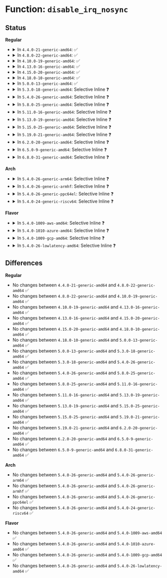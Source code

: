 # Function: <code>disable_irq_nosync</code>

## Status
<b>Regular</b>
<ul>
<li>
<details>
<summary>In <code>4.4.0-21-generic-amd64</code>: ✅</summary>

```c
void disable_irq_nosync(unsigned int irq)
```

```json
{
  "name": "disable_irq_nosync",
  "collision_type": "Unique Global",
  "inline_type": "No",
  "funcs": [
    {
      "addr": 18446744071579741888,
      "name": "disable_irq_nosync",
      "external": true,
      "loc": "kernel/irq/manage.c:462",
      "file": "kernel/irq/manage.c",
      "inline": "seen, unknown",
      "caller_inline": [],
      "caller_func": [
        "arch/x86/kernel/i8259.c:make_8259A_irq",
        "drivers/tty/serial/8250/8250_port.c:serial8250_do_startup",
        "drivers/base/power/wakeirq.c:dev_pm_disable_wake_irq",
        "drivers/mfd/arizona-core.c:arizona_runtime_suspend",
        "drivers/mfd/da903x.c:da903x_irq_handler",
        "drivers/mfd/da9052-irq.c:da9052_disable_irq_nosync",
        "drivers/mfd/max8998-irq.c:max8998_irq_thread"
      ]
    }
  ],
  "symbols": [
    {
      "addr": 18446744071579741888,
      "name": "disable_irq_nosync",
      "section": ".text",
      "bind": "STB_GLOBAL",
      "size": 16
    }
  ]
}
```
</details>
</li>
<li>
<details>
<summary>In <code>4.8.0-22-generic-amd64</code>: ✅</summary>

```c
void disable_irq_nosync(unsigned int irq)
```

```json
{
  "name": "disable_irq_nosync",
  "collision_type": "Unique Global",
  "inline_type": "No",
  "funcs": [
    {
      "addr": 18446744071579764048,
      "name": "disable_irq_nosync",
      "external": true,
      "loc": "kernel/irq/manage.c:476",
      "file": "kernel/irq/manage.c",
      "inline": "seen, unknown",
      "caller_inline": [],
      "caller_func": [
        "arch/x86/kernel/i8259.c:make_8259A_irq",
        "drivers/tty/serial/8250/8250_port.c:serial8250_do_startup",
        "drivers/base/power/wakeirq.c:dev_pm_disable_wake_irq",
        "drivers/mfd/arizona-core.c:arizona_runtime_suspend",
        "drivers/mfd/da903x.c:da903x_irq_handler",
        "drivers/mfd/da9052-irq.c:da9052_disable_irq_nosync",
        "drivers/mfd/max8998-irq.c:max8998_irq_thread"
      ]
    }
  ],
  "symbols": [
    {
      "addr": 18446744071579764048,
      "name": "disable_irq_nosync",
      "section": ".text",
      "bind": "STB_GLOBAL",
      "size": 16
    }
  ]
}
```
</details>
</li>
<li>
<details>
<summary>In <code>4.10.0-19-generic-amd64</code>: ✅</summary>

```c
void disable_irq_nosync(unsigned int irq)
```

```json
{
  "name": "disable_irq_nosync",
  "collision_type": "Unique Global",
  "inline_type": "No",
  "funcs": [
    {
      "addr": 18446744071579791008,
      "name": "disable_irq_nosync",
      "external": true,
      "loc": "kernel/irq/manage.c:476",
      "file": "kernel/irq/manage.c",
      "inline": "seen, unknown",
      "caller_inline": [],
      "caller_func": [
        "arch/x86/kernel/i8259.c:make_8259A_irq",
        "drivers/tty/serial/8250/8250_port.c:serial8250_do_startup",
        "drivers/base/power/wakeirq.c:dev_pm_disable_wake_irq_check",
        "drivers/base/power/wakeirq.c:dev_pm_disable_wake_irq",
        "drivers/mfd/arizona-core.c:arizona_runtime_suspend",
        "drivers/mfd/da903x.c:da903x_irq_handler",
        "drivers/mfd/da9052-irq.c:da9052_disable_irq_nosync",
        "drivers/mfd/max8998-irq.c:max8998_irq_thread"
      ]
    }
  ],
  "symbols": [
    {
      "addr": 18446744071579791008,
      "name": "disable_irq_nosync",
      "section": ".text",
      "bind": "STB_GLOBAL",
      "size": 16
    }
  ]
}
```
</details>
</li>
<li>
<details>
<summary>In <code>4.13.0-16-generic-amd64</code>: ✅</summary>

```c
void disable_irq_nosync(unsigned int irq)
```

```json
{
  "name": "disable_irq_nosync",
  "collision_type": "Unique Global",
  "inline_type": "No",
  "funcs": [
    {
      "addr": 18446744071579788704,
      "name": "disable_irq_nosync",
      "external": true,
      "loc": "kernel/irq/manage.c:447",
      "file": "kernel/irq/manage.c",
      "inline": "seen, unknown",
      "caller_inline": [],
      "caller_func": [
        "arch/x86/kernel/i8259.c:make_8259A_irq",
        "drivers/tty/serial/8250/8250_port.c:serial8250_do_startup",
        "drivers/base/power/wakeirq.c:dev_pm_disarm_wake_irq",
        "drivers/base/power/wakeirq.c:dev_pm_disable_wake_irq_check",
        "drivers/base/power/wakeirq.c:dev_pm_disable_wake_irq",
        "drivers/mfd/arizona-core.c:arizona_runtime_suspend",
        "drivers/mfd/da903x.c:da903x_irq_handler",
        "drivers/mfd/da9052-irq.c:da9052_disable_irq_nosync",
        "drivers/mfd/max8998-irq.c:max8998_irq_thread"
      ]
    }
  ],
  "symbols": [
    {
      "addr": 18446744071579788704,
      "name": "disable_irq_nosync",
      "section": ".text",
      "bind": "STB_GLOBAL",
      "size": 16
    }
  ]
}
```
</details>
</li>
<li>
<details>
<summary>In <code>4.15.0-20-generic-amd64</code>: ✅</summary>

```c
void disable_irq_nosync(unsigned int irq)
```

```json
{
  "name": "disable_irq_nosync",
  "collision_type": "Unique Global",
  "inline_type": "No",
  "funcs": [
    {
      "addr": 18446744071579822160,
      "name": "disable_irq_nosync",
      "external": true,
      "loc": "kernel/irq/manage.c:475",
      "file": "kernel/irq/manage.c",
      "inline": "seen, unknown",
      "caller_inline": [],
      "caller_func": [
        "arch/x86/kernel/i8259.c:make_8259A_irq",
        "drivers/tty/serial/8250/8250_port.c:serial8250_do_startup",
        "drivers/base/power/wakeirq.c:dev_pm_disarm_wake_irq",
        "drivers/base/power/wakeirq.c:dev_pm_disable_wake_irq_check",
        "drivers/base/power/wakeirq.c:dev_pm_disable_wake_irq",
        "drivers/mfd/arizona-core.c:arizona_runtime_suspend",
        "drivers/mfd/da903x.c:da903x_irq_handler",
        "drivers/mfd/da9052-irq.c:da9052_disable_irq_nosync",
        "drivers/mfd/max8998-irq.c:max8998_irq_thread"
      ]
    }
  ],
  "symbols": [
    {
      "addr": 18446744071579822160,
      "name": "disable_irq_nosync",
      "section": ".text",
      "bind": "STB_GLOBAL",
      "size": 16
    }
  ]
}
```
</details>
</li>
<li>
<details>
<summary>In <code>4.18.0-10-generic-amd64</code>: ✅</summary>

```c
void disable_irq_nosync(unsigned int irq)
```

```json
{
  "name": "disable_irq_nosync",
  "collision_type": "Unique Global",
  "inline_type": "No",
  "funcs": [
    {
      "addr": 18446744071579855936,
      "name": "disable_irq_nosync",
      "external": true,
      "loc": "kernel/irq/manage.c:508",
      "file": "kernel/irq/manage.c",
      "inline": "seen, unknown",
      "caller_inline": [],
      "caller_func": [
        "arch/x86/kernel/i8259.c:make_8259A_irq",
        "drivers/tty/serial/8250/8250_port.c:serial8250_do_startup",
        "drivers/base/power/wakeirq.c:dev_pm_disarm_wake_irq",
        "drivers/base/power/wakeirq.c:dev_pm_disable_wake_irq_check",
        "drivers/base/power/wakeirq.c:dev_pm_disable_wake_irq",
        "drivers/mfd/arizona-core.c:arizona_runtime_suspend",
        "drivers/mfd/da903x.c:da903x_irq_handler",
        "drivers/mfd/da9052-irq.c:da9052_disable_irq_nosync",
        "drivers/mfd/max8998-irq.c:max8998_irq_thread"
      ]
    }
  ],
  "symbols": [
    {
      "addr": 18446744071579855936,
      "name": "disable_irq_nosync",
      "section": ".text",
      "bind": "STB_GLOBAL",
      "size": 16
    }
  ]
}
```
</details>
</li>
<li>
<details>
<summary>In <code>5.0.0-13-generic-amd64</code>: ✅</summary>

```c
void disable_irq_nosync(unsigned int irq)
```

```json
{
  "name": "disable_irq_nosync",
  "collision_type": "Unique Global",
  "inline_type": "No",
  "funcs": [
    {
      "addr": 18446744071579902896,
      "name": "disable_irq_nosync",
      "external": true,
      "loc": "kernel/irq/manage.c:511",
      "file": "kernel/irq/manage.c",
      "inline": "seen, unknown",
      "caller_inline": [],
      "caller_func": [
        "arch/x86/kernel/i8259.c:make_8259A_irq",
        "drivers/pci/hotplug/pciehp_hpc.c:pciehp_isr",
        "drivers/tty/serial/8250/8250_port.c:serial8250_do_startup",
        "drivers/base/power/wakeirq.c:dev_pm_disarm_wake_irq",
        "drivers/base/power/wakeirq.c:dev_pm_disable_wake_irq_check",
        "drivers/base/power/wakeirq.c:dev_pm_disable_wake_irq",
        "drivers/mfd/arizona-core.c:arizona_runtime_suspend",
        "drivers/mfd/da903x.c:da903x_irq_handler",
        "drivers/mfd/da9052-irq.c:da9052_disable_irq_nosync",
        "drivers/mfd/max8998-irq.c:max8998_irq_thread"
      ]
    }
  ],
  "symbols": [
    {
      "addr": 18446744071579902896,
      "name": "disable_irq_nosync",
      "section": ".text",
      "bind": "STB_GLOBAL",
      "size": 16
    }
  ]
}
```
</details>
</li>
<li>
<details>
<summary>In <code>5.3.0-18-generic-amd64</code>: Selective Inline ❓</summary>

```c
void disable_irq_nosync(unsigned int irq)
```

```json
{
  "name": "disable_irq_nosync",
  "collision_type": "Unique Global",
  "inline_type": "Selective",
  "funcs": [
    {
      "addr": 18446744071579949272,
      "name": "disable_irq_nosync",
      "external": true,
      "loc": "kernel/irq/manage.c:540",
      "file": "kernel/irq/manage.c",
      "inline": "not declared, inlined",
      "caller_inline": [
        "kernel/irq/manage.c:free_nmi"
      ],
      "caller_func": [
        "arch/x86/kernel/i8259.c:make_8259A_irq",
        "drivers/pci/hotplug/pciehp_hpc.c:pciehp_isr",
        "drivers/tty/serial/8250/8250_port.c:serial8250_do_startup",
        "drivers/base/power/wakeirq.c:dev_pm_disarm_wake_irq",
        "drivers/base/power/wakeirq.c:dev_pm_disable_wake_irq_check",
        "drivers/base/power/wakeirq.c:dev_pm_disable_wake_irq",
        "drivers/mfd/arizona-core.c:arizona_runtime_suspend",
        "drivers/mfd/da903x.c:da903x_irq_handler",
        "drivers/mfd/da9052-irq.c:da9052_disable_irq_nosync",
        "drivers/mfd/max8998-irq.c:max8998_irq_thread"
      ]
    }
  ],
  "symbols": [
    {
      "addr": 18446744071579937680,
      "name": "disable_irq_nosync",
      "section": ".text",
      "bind": "STB_GLOBAL",
      "size": 16
    }
  ]
}
```
</details>
</li>
<li>
<details>
<summary>In <code>5.4.0-26-generic-amd64</code>: Selective Inline ❓</summary>

```c
void disable_irq_nosync(unsigned int irq)
```

```json
{
  "name": "disable_irq_nosync",
  "collision_type": "Unique Global",
  "inline_type": "Selective",
  "funcs": [
    {
      "addr": 18446744071579997499,
      "name": "disable_irq_nosync",
      "external": true,
      "loc": "kernel/irq/manage.c:533",
      "file": "kernel/irq/manage.c",
      "inline": "not declared, inlined",
      "caller_inline": [
        "kernel/irq/manage.c:free_nmi"
      ],
      "caller_func": [
        "arch/x86/kernel/i8259.c:make_8259A_irq",
        "drivers/pci/hotplug/pciehp_hpc.c:pciehp_isr",
        "drivers/tty/serial/8250/8250_port.c:serial8250_do_startup",
        "drivers/base/power/wakeirq.c:dev_pm_disarm_wake_irq",
        "drivers/base/power/wakeirq.c:dev_pm_disable_wake_irq_check",
        "drivers/base/power/wakeirq.c:dev_pm_disable_wake_irq",
        "drivers/mfd/arizona-core.c:arizona_runtime_suspend",
        "drivers/mfd/da903x.c:da903x_irq_handler",
        "drivers/mfd/da9052-irq.c:da9052_disable_irq_nosync",
        "drivers/mfd/max8998-irq.c:max8998_irq_thread",
        "drivers/vfio/pci/vfio_pci_intrs.c:vfio_intx_set_signal",
        "drivers/vfio/pci/vfio_pci_intrs.c:vfio_intx_handler",
        "drivers/vfio/pci/vfio_pci_intrs.c:vfio_pci_intx_mask"
      ]
    }
  ],
  "symbols": [
    {
      "addr": 18446744071579987808,
      "name": "disable_irq_nosync",
      "section": ".text",
      "bind": "STB_GLOBAL",
      "size": 16
    }
  ]
}
```
</details>
</li>
<li>
<details>
<summary>In <code>5.8.0-25-generic-amd64</code>: Selective Inline ❓</summary>

```c
void disable_irq_nosync(unsigned int irq)
```

```json
{
  "name": "disable_irq_nosync",
  "collision_type": "Unique Global",
  "inline_type": "Selective",
  "funcs": [
    {
      "addr": 18446744071580044763,
      "name": "disable_irq_nosync",
      "external": true,
      "loc": "kernel/irq/manage.c:609",
      "file": "kernel/irq/manage.c",
      "inline": "not declared, inlined",
      "caller_inline": [
        "kernel/irq/manage.c:free_nmi"
      ],
      "caller_func": [
        "arch/x86/kernel/i8259.c:make_8259A_irq",
        "drivers/pci/hotplug/pciehp_hpc.c:pciehp_isr",
        "drivers/tty/serial/8250/8250_port.c:serial8250_do_startup",
        "drivers/base/power/wakeirq.c:dev_pm_disarm_wake_irq",
        "drivers/base/power/wakeirq.c:dev_pm_disable_wake_irq_check",
        "drivers/base/power/wakeirq.c:dev_pm_disable_wake_irq",
        "drivers/mfd/arizona-core.c:arizona_runtime_suspend",
        "drivers/mfd/da903x.c:da903x_irq_handler",
        "drivers/mfd/da9052-irq.c:da9052_disable_irq_nosync",
        "drivers/mfd/max8998-irq.c:max8998_irq_thread",
        "drivers/vfio/pci/vfio_pci_intrs.c:vfio_intx_handler",
        "drivers/vfio/pci/vfio_pci_intrs.c:vfio_pci_intx_mask"
      ]
    }
  ],
  "symbols": [
    {
      "addr": 18446744071580036576,
      "name": "disable_irq_nosync",
      "section": ".text",
      "bind": "STB_GLOBAL",
      "size": 16
    }
  ]
}
```
</details>
</li>
<li>
<details>
<summary>In <code>5.11.0-16-generic-amd64</code>: Selective Inline ❓</summary>

```c
void disable_irq_nosync(unsigned int irq)
```

```json
{
  "name": "disable_irq_nosync",
  "collision_type": "Unique Global",
  "inline_type": "Selective",
  "funcs": [
    {
      "addr": 18446744071580027963,
      "name": "disable_irq_nosync",
      "external": true,
      "loc": "kernel/irq/manage.c:679",
      "file": "kernel/irq/manage.c",
      "inline": "not declared, inlined",
      "caller_inline": [
        "kernel/irq/manage.c:free_nmi"
      ],
      "caller_func": [
        "arch/x86/kernel/i8259.c:make_8259A_irq",
        "drivers/pci/hotplug/pciehp_hpc.c:pciehp_isr",
        "drivers/tty/serial/8250/8250_port.c:serial8250_do_startup",
        "drivers/base/power/wakeirq.c:dev_pm_disarm_wake_irq",
        "drivers/base/power/wakeirq.c:dev_pm_disable_wake_irq_check",
        "drivers/base/power/wakeirq.c:dev_pm_disable_wake_irq",
        "drivers/mfd/arizona-core.c:arizona_runtime_suspend",
        "drivers/mfd/da903x.c:da903x_irq_handler",
        "drivers/mfd/da9052-irq.c:da9052_disable_irq_nosync",
        "drivers/mfd/max8998-irq.c:max8998_irq_thread",
        "drivers/vfio/pci/vfio_pci_intrs.c:vfio_intx_handler",
        "drivers/vfio/pci/vfio_pci_intrs.c:vfio_pci_intx_mask"
      ]
    }
  ],
  "symbols": [
    {
      "addr": 18446744071580019824,
      "name": "disable_irq_nosync",
      "section": ".text",
      "bind": "STB_GLOBAL",
      "size": 16
    }
  ]
}
```
</details>
</li>
<li>
<details>
<summary>In <code>5.13.0-19-generic-amd64</code>: Selective Inline ❓</summary>

```c
void disable_irq_nosync(unsigned int irq)
```

```json
{
  "name": "disable_irq_nosync",
  "collision_type": "Unique Global",
  "inline_type": "Selective",
  "funcs": [
    {
      "addr": 18446744071580028683,
      "name": "disable_irq_nosync",
      "external": true,
      "loc": "kernel/irq/manage.c:679",
      "file": "kernel/irq/manage.c",
      "inline": "not declared, inlined",
      "caller_inline": [
        "kernel/irq/manage.c:free_nmi"
      ],
      "caller_func": [
        "arch/x86/kernel/i8259.c:make_8259A_irq",
        "drivers/pci/hotplug/pciehp_hpc.c:pciehp_isr",
        "drivers/tty/serial/8250/8250_port.c:serial8250_do_startup",
        "drivers/base/power/wakeirq.c:dev_pm_disarm_wake_irq",
        "drivers/base/power/wakeirq.c:dev_pm_disable_wake_irq_check",
        "drivers/base/power/wakeirq.c:dev_pm_disable_wake_irq",
        "drivers/mfd/arizona-core.c:arizona_runtime_suspend",
        "drivers/mfd/da903x.c:da903x_irq_handler",
        "drivers/mfd/da9052-irq.c:da9052_disable_irq_nosync",
        "drivers/mfd/max8998-irq.c:max8998_irq_thread",
        "drivers/vfio/pci/vfio_pci_intrs.c:vfio_intx_handler",
        "drivers/vfio/pci/vfio_pci_intrs.c:vfio_pci_intx_mask"
      ]
    }
  ],
  "symbols": [
    {
      "addr": 18446744071580020464,
      "name": "disable_irq_nosync",
      "section": ".text",
      "bind": "STB_GLOBAL",
      "size": 16
    }
  ]
}
```
</details>
</li>
<li>
<details>
<summary>In <code>5.15.0-25-generic-amd64</code>: Selective Inline ❓</summary>

```c
void disable_irq_nosync(unsigned int irq)
```

```json
{
  "name": "disable_irq_nosync",
  "collision_type": "Unique Global",
  "inline_type": "Selective",
  "funcs": [
    {
      "addr": 18446744071580161163,
      "name": "disable_irq_nosync",
      "external": true,
      "loc": "kernel/irq/manage.c:703",
      "file": "kernel/irq/manage.c",
      "inline": "not declared, inlined",
      "caller_inline": [
        "kernel/irq/manage.c:free_nmi"
      ],
      "caller_func": [
        "arch/x86/kernel/i8259.c:make_8259A_irq",
        "drivers/pci/hotplug/pciehp_hpc.c:pciehp_isr",
        "drivers/regulator/irq_helpers.c:regulator_notifier_isr",
        "drivers/tty/serial/8250/8250_port.c:serial8250_do_startup",
        "drivers/base/power/wakeirq.c:dev_pm_disarm_wake_irq",
        "drivers/base/power/wakeirq.c:dev_pm_disable_wake_irq_check",
        "drivers/base/power/wakeirq.c:dev_pm_disable_wake_irq",
        "drivers/mfd/da903x.c:da903x_irq_handler",
        "drivers/mfd/da9052-irq.c:da9052_disable_irq_nosync",
        "drivers/mfd/max8998-irq.c:max8998_irq_thread",
        "drivers/vfio/pci/vfio_pci_intrs.c:vfio_intx_handler",
        "drivers/vfio/pci/vfio_pci_intrs.c:vfio_pci_intx_mask"
      ]
    }
  ],
  "symbols": [
    {
      "addr": 18446744071580152240,
      "name": "disable_irq_nosync",
      "section": ".text",
      "bind": "STB_GLOBAL",
      "size": 16
    }
  ]
}
```
</details>
</li>
<li>
<details>
<summary>In <code>5.19.0-21-generic-amd64</code>: Selective Inline ❓</summary>

```c
void disable_irq_nosync(unsigned int irq)
```

```json
{
  "name": "disable_irq_nosync",
  "collision_type": "Unique Global",
  "inline_type": "Selective",
  "funcs": [
    {
      "addr": 18446744071580307116,
      "name": "disable_irq_nosync",
      "external": true,
      "loc": "kernel/irq/manage.c:718",
      "file": "kernel/irq/manage.c",
      "inline": "not declared, inlined",
      "caller_inline": [
        "kernel/irq/manage.c:free_nmi"
      ],
      "caller_func": [
        "arch/x86/kernel/i8259.c:make_8259A_irq",
        "drivers/pci/hotplug/pciehp_hpc.c:pciehp_isr",
        "drivers/regulator/irq_helpers.c:regulator_notifier_isr",
        "drivers/tty/serial/8250/8250_port.c:serial8250_do_startup",
        "drivers/base/power/wakeirq.c:dev_pm_disarm_wake_irq",
        "drivers/base/power/wakeirq.c:dev_pm_disable_wake_irq_check",
        "drivers/base/power/wakeirq.c:dev_pm_disable_wake_irq",
        "drivers/mfd/da903x.c:da903x_irq_handler",
        "drivers/mfd/da9052-irq.c:da9052_disable_irq_nosync",
        "drivers/mfd/max8998-irq.c:max8998_irq_thread",
        "drivers/vfio/pci/vfio_pci_intrs.c:vfio_intx_handler",
        "drivers/vfio/pci/vfio_pci_intrs.c:vfio_pci_intx_mask"
      ]
    }
  ],
  "symbols": [
    {
      "addr": 18446744071580297968,
      "name": "disable_irq_nosync",
      "section": ".text",
      "bind": "STB_GLOBAL",
      "size": 24
    }
  ]
}
```
</details>
</li>
<li>
<details>
<summary>In <code>6.2.0-20-generic-amd64</code>: Selective Inline ❓</summary>

```c
void disable_irq_nosync(unsigned int irq)
```

```json
{
  "name": "disable_irq_nosync",
  "collision_type": "Unique Global",
  "inline_type": "Selective",
  "funcs": [
    {
      "addr": 18446744071580519660,
      "name": "disable_irq_nosync",
      "external": true,
      "loc": "kernel/irq/manage.c:710",
      "file": "kernel/irq/manage.c",
      "inline": "not declared, inlined",
      "caller_inline": [
        "kernel/irq/manage.c:free_nmi"
      ],
      "caller_func": [
        "arch/x86/kernel/i8259.c:make_8259A_irq",
        "drivers/pci/hotplug/pciehp_hpc.c:pciehp_isr",
        "drivers/acpi/ec.c:acpi_ec_mask_events",
        "drivers/regulator/irq_helpers.c:regulator_notifier_isr",
        "drivers/tty/serial/8250/8250_port.c:serial8250_do_startup",
        "drivers/base/power/wakeirq.c:dev_pm_disarm_wake_irq",
        "drivers/base/power/wakeirq.c:dev_pm_disable_wake_irq_check",
        "drivers/base/power/wakeirq.c:dev_pm_disable_wake_irq",
        "drivers/mfd/da903x.c:da903x_irq_handler",
        "drivers/mfd/da9052-irq.c:da9052_disable_irq_nosync",
        "drivers/mfd/max8998-irq.c:max8998_irq_thread"
      ]
    }
  ],
  "symbols": [
    {
      "addr": 18446744071580509856,
      "name": "disable_irq_nosync",
      "section": ".text",
      "bind": "STB_GLOBAL",
      "size": 24
    }
  ]
}
```
</details>
</li>
<li>
<details>
<summary>In <code>6.5.0-9-generic-amd64</code>: Selective Inline ❓</summary>

```c
void disable_irq_nosync(unsigned int irq)
```

```json
{
  "name": "disable_irq_nosync",
  "collision_type": "Unique Global",
  "inline_type": "Selective",
  "funcs": [
    {
      "addr": 18446744071580592588,
      "name": "disable_irq_nosync",
      "external": true,
      "loc": "kernel/irq/manage.c:713",
      "file": "kernel/irq/manage.c",
      "inline": "not declared, inlined",
      "caller_inline": [
        "kernel/irq/manage.c:free_nmi"
      ],
      "caller_func": [
        "arch/x86/kernel/i8259.c:make_8259A_irq",
        "drivers/pci/hotplug/pciehp_hpc.c:pciehp_isr",
        "drivers/acpi/ec.c:acpi_ec_mask_events",
        "drivers/regulator/irq_helpers.c:regulator_notifier_isr",
        "drivers/tty/serial/8250/8250_port.c:serial8250_do_startup",
        "drivers/base/power/wakeirq.c:dev_pm_disarm_wake_irq",
        "drivers/base/power/wakeirq.c:dev_pm_disable_wake_irq_check",
        "drivers/mfd/da903x.c:da903x_irq_handler",
        "drivers/mfd/da9052-irq.c:da9052_disable_irq_nosync",
        "drivers/mfd/max8998-irq.c:max8998_irq_thread"
      ]
    }
  ],
  "symbols": [
    {
      "addr": 18446744071580581984,
      "name": "disable_irq_nosync",
      "section": ".text",
      "bind": "STB_GLOBAL",
      "size": 24
    }
  ]
}
```
</details>
</li>
<li>
<details>
<summary>In <code>6.8.0-31-generic-amd64</code>: Selective Inline ❓</summary>

```c
void disable_irq_nosync(unsigned int irq)
```

```json
{
  "name": "disable_irq_nosync",
  "collision_type": "Unique Global",
  "inline_type": "Selective",
  "funcs": [
    {
      "addr": 18446744071580657068,
      "name": "disable_irq_nosync",
      "external": true,
      "loc": "kernel/irq/manage.c:715",
      "file": "kernel/irq/manage.c",
      "inline": "not declared, inlined",
      "caller_inline": [
        "kernel/irq/manage.c:free_nmi"
      ],
      "caller_func": [
        "arch/x86/kernel/i8259.c:make_8259A_irq",
        "drivers/pci/hotplug/pciehp_hpc.c:pciehp_isr",
        "drivers/acpi/ec.c:acpi_ec_mask_events",
        "drivers/regulator/irq_helpers.c:regulator_notifier_isr",
        "drivers/tty/serial/8250/8250_port.c:serial8250_do_startup",
        "drivers/base/power/wakeirq.c:dev_pm_disarm_wake_irq",
        "drivers/base/power/wakeirq.c:dev_pm_disable_wake_irq_check",
        "drivers/mfd/da903x.c:da903x_irq_handler",
        "drivers/mfd/da9052-irq.c:da9052_disable_irq_nosync",
        "drivers/mfd/max8998-irq.c:max8998_irq_thread"
      ]
    }
  ],
  "symbols": [
    {
      "addr": 18446744071580646336,
      "name": "disable_irq_nosync",
      "section": ".text",
      "bind": "STB_GLOBAL",
      "size": 24
    }
  ]
}
```
</details>
</li>
</ul>
<b>Arch</b>
<ul>
<li>
<details>
<summary>In <code>5.4.0-26-generic-arm64</code>: Selective Inline ❓</summary>

```c
void disable_irq_nosync(unsigned int irq)
```

```json
{
  "name": "disable_irq_nosync",
  "collision_type": "Unique Global",
  "inline_type": "Selective",
  "funcs": [
    {
      "addr": 18446603336491188496,
      "name": "disable_irq_nosync",
      "external": true,
      "loc": "kernel/irq/manage.c:533",
      "file": "kernel/irq/manage.c",
      "inline": "not declared, inlined",
      "caller_inline": [
        "kernel/irq/manage.c:free_nmi"
      ],
      "caller_func": [
        "drivers/pci/hotplug/pciehp_hpc.c:pciehp_isr",
        "drivers/video/fbdev/mx3fb.c:mx3fb_dma_done",
        "drivers/video/fbdev/mx3fb.c:mx3fb_dma_done",
        "drivers/tty/serial/8250/8250_port.c:serial8250_do_startup",
        "drivers/base/power/wakeirq.c:dev_pm_disarm_wake_irq",
        "drivers/base/power/wakeirq.c:dev_pm_disable_wake_irq_check",
        "drivers/base/power/wakeirq.c:dev_pm_disable_wake_irq",
        "drivers/mfd/arizona-core.c:arizona_runtime_suspend",
        "drivers/mfd/da903x.c:da903x_irq_handler",
        "drivers/mfd/da9052-irq.c:da9052_disable_irq_nosync",
        "drivers/mfd/max8998-irq.c:max8998_irq_thread",
        "drivers/thermal/armada_thermal.c:armada_overheat_isr"
      ]
    }
  ],
  "symbols": [
    {
      "addr": 18446603336491175664,
      "name": "disable_irq_nosync",
      "section": ".text",
      "bind": "STB_GLOBAL",
      "size": 44
    }
  ]
}
```
</details>
</li>
<li>
<details>
<summary>In <code>5.4.0-26-generic-armhf</code>: Selective Inline ❓</summary>

```c
void disable_irq_nosync(unsigned int irq)
```

```json
{
  "name": "disable_irq_nosync",
  "collision_type": "Unique Global",
  "inline_type": "Selective",
  "funcs": [
    {
      "addr": 3225211220,
      "name": "disable_irq_nosync",
      "external": true,
      "loc": "kernel/irq/manage.c:533",
      "file": "kernel/irq/manage.c",
      "inline": "not declared, inlined",
      "caller_inline": [
        "kernel/irq/manage.c:free_nmi"
      ],
      "caller_func": [
        "drivers/video/fbdev/mx3fb.c:mx3fb_dma_done",
        "drivers/tty/serial/8250/8250_port.c:serial8250_do_startup",
        "drivers/base/power/wakeirq.c:dev_pm_disarm_wake_irq",
        "drivers/base/power/wakeirq.c:dev_pm_disable_wake_irq_check",
        "drivers/base/power/wakeirq.c:dev_pm_disable_wake_irq",
        "drivers/mfd/arizona-core.c:arizona_runtime_suspend",
        "drivers/mfd/da903x.c:da903x_irq_handler",
        "drivers/mfd/da9052-irq.c:da9052_disable_irq_nosync",
        "drivers/mfd/max8998-irq.c:max8998_irq_thread",
        "drivers/mtd/nand/raw/omap2.c:omap_nand_irq",
        "drivers/mtd/nand/raw/omap2.c:omap_nand_irq",
        "drivers/net/ethernet/ti/cpsw.c:cpsw_rx_interrupt",
        "drivers/net/ethernet/ti/cpsw.c:cpsw_tx_interrupt",
        "drivers/thermal/samsung/exynos_tmu.c:exynos_tmu_irq",
        "drivers/thermal/armada_thermal.c:armada_overheat_isr",
        "drivers/clocksource/timer-tegra.c:tegra_timer_stop"
      ]
    }
  ],
  "symbols": [
    {
      "addr": 3225201036,
      "name": "disable_irq_nosync",
      "section": ".text",
      "bind": "STB_GLOBAL",
      "size": 28
    }
  ]
}
```
</details>
</li>
<li>
<details>
<summary>In <code>5.4.0-26-generic-ppc64el</code>: Selective Inline ❓</summary>

```c
void disable_irq_nosync(unsigned int irq)
```

```json
{
  "name": "disable_irq_nosync",
  "collision_type": "Unique Global",
  "inline_type": "Selective",
  "funcs": [
    {
      "addr": 13835058055284092024,
      "name": "disable_irq_nosync",
      "external": true,
      "loc": "kernel/irq/manage.c:533",
      "file": "kernel/irq/manage.c",
      "inline": "not declared, inlined",
      "caller_inline": [
        "kernel/irq/manage.c:free_nmi"
      ],
      "caller_func": [
        "arch/powerpc/kernel/eeh_driver.c:eeh_set_irq_state",
        "arch/powerpc/platforms/powernv/opal-irqchip.c:opal_event_shutdown",
        "arch/powerpc/platforms/powernv/eeh-powernv.c:pnv_eeh_event",
        "drivers/tty/serial/8250/8250_port.c:serial8250_do_startup",
        "drivers/char/tpm/tpm_i2c_nuvoton.c:i2c_nuvoton_int_handler",
        "drivers/base/power/wakeirq.c:dev_pm_disarm_wake_irq",
        "drivers/base/power/wakeirq.c:dev_pm_disable_wake_irq_check",
        "drivers/base/power/wakeirq.c:dev_pm_disable_wake_irq",
        "drivers/mfd/arizona-core.c:arizona_runtime_suspend",
        "drivers/mfd/da903x.c:da903x_irq_handler",
        "drivers/mfd/da9052-irq.c:da9052_disable_irq_nosync",
        "drivers/mfd/max8998-irq.c:max8998_irq_thread",
        "drivers/vfio/pci/vfio_pci_intrs.c:vfio_intx_set_signal",
        "drivers/vfio/pci/vfio_pci_intrs.c:vfio_intx_handler",
        "drivers/vfio/pci/vfio_pci_intrs.c:vfio_pci_intx_mask"
      ]
    }
  ],
  "symbols": [
    {
      "addr": 13835058055284077552,
      "name": "disable_irq_nosync",
      "section": ".text",
      "bind": "STB_GLOBAL",
      "size": 20
    }
  ]
}
```
</details>
</li>
<li>
<details>
<summary>In <code>5.4.0-24-generic-riscv64</code>: Selective Inline ❓</summary>

```c
void disable_irq_nosync(unsigned int irq)
```

```json
{
  "name": "disable_irq_nosync",
  "collision_type": "Unique Global",
  "inline_type": "Selective",
  "funcs": [
    {
      "addr": 18446743936271734976,
      "name": "disable_irq_nosync",
      "external": true,
      "loc": "kernel/irq/manage.c:533",
      "file": "kernel/irq/manage.c",
      "inline": "not declared, inlined",
      "caller_inline": [
        "kernel/irq/manage.c:free_nmi"
      ],
      "caller_func": [
        "drivers/pci/hotplug/pciehp_hpc.c:pciehp_isr",
        "drivers/tty/serial/8250/8250_port.c:serial8250_do_startup",
        "drivers/base/power/wakeirq.c:dev_pm_disarm_wake_irq",
        "drivers/base/power/wakeirq.c:dev_pm_disable_wake_irq_check",
        "drivers/base/power/wakeirq.c:dev_pm_disable_wake_irq",
        "drivers/mfd/arizona-core.c:arizona_runtime_suspend",
        "drivers/mfd/da903x.c:da903x_irq_handler",
        "drivers/mfd/da9052-irq.c:da9052_disable_irq_nosync",
        "drivers/mfd/max8998-irq.c:max8998_irq_thread"
      ]
    }
  ],
  "symbols": [
    {
      "addr": 18446743936271727022,
      "name": "disable_irq_nosync",
      "section": ".text",
      "bind": "STB_GLOBAL",
      "size": 42
    }
  ]
}
```
</details>
</li>
</ul>
<b>Flavor</b>
<ul>
<li>
<details>
<summary>In <code>5.4.0-1009-aws-amd64</code>: Selective Inline ❓</summary>

```c
void disable_irq_nosync(unsigned int irq)
```

```json
{
  "name": "disable_irq_nosync",
  "collision_type": "Unique Global",
  "inline_type": "Selective",
  "funcs": [
    {
      "addr": 18446744071579966235,
      "name": "disable_irq_nosync",
      "external": true,
      "loc": "kernel/irq/manage.c:533",
      "file": "kernel/irq/manage.c",
      "inline": "not declared, inlined",
      "caller_inline": [
        "kernel/irq/manage.c:free_nmi"
      ],
      "caller_func": [
        "arch/x86/kernel/i8259.c:make_8259A_irq",
        "drivers/pci/hotplug/pciehp_hpc.c:pciehp_isr",
        "drivers/tty/serial/8250/8250_port.c:serial8250_do_startup",
        "drivers/base/power/wakeirq.c:dev_pm_disarm_wake_irq",
        "drivers/base/power/wakeirq.c:dev_pm_disable_wake_irq_check",
        "drivers/base/power/wakeirq.c:dev_pm_disable_wake_irq",
        "drivers/mfd/arizona-core.c:arizona_runtime_suspend",
        "drivers/mfd/da9052-irq.c:da9052_disable_irq_nosync"
      ]
    }
  ],
  "symbols": [
    {
      "addr": 18446744071579956544,
      "name": "disable_irq_nosync",
      "section": ".text",
      "bind": "STB_GLOBAL",
      "size": 16
    }
  ]
}
```
</details>
</li>
<li>
<details>
<summary>In <code>5.4.0-1010-azure-amd64</code>: Selective Inline ❓</summary>

```c
void disable_irq_nosync(unsigned int irq)
```

```json
{
  "name": "disable_irq_nosync",
  "collision_type": "Unique Global",
  "inline_type": "Selective",
  "funcs": [
    {
      "addr": 18446744071579904075,
      "name": "disable_irq_nosync",
      "external": true,
      "loc": "kernel/irq/manage.c:533",
      "file": "kernel/irq/manage.c",
      "inline": "not declared, inlined",
      "caller_inline": [
        "kernel/irq/manage.c:free_nmi"
      ],
      "caller_func": [
        "arch/x86/kernel/i8259.c:make_8259A_irq",
        "drivers/pci/hotplug/pciehp_hpc.c:pciehp_isr",
        "drivers/tty/serial/8250/8250_port.c:serial8250_do_startup",
        "drivers/base/power/wakeirq.c:dev_pm_disarm_wake_irq",
        "drivers/base/power/wakeirq.c:dev_pm_disable_wake_irq_check",
        "drivers/base/power/wakeirq.c:dev_pm_disable_wake_irq",
        "drivers/mfd/arizona-core.c:arizona_runtime_suspend",
        "drivers/mfd/da9052-irq.c:da9052_disable_irq_nosync",
        "drivers/vfio/pci/vfio_pci_intrs.c:vfio_intx_set_signal",
        "drivers/vfio/pci/vfio_pci_intrs.c:vfio_intx_handler",
        "drivers/vfio/pci/vfio_pci_intrs.c:vfio_pci_intx_mask"
      ]
    }
  ],
  "symbols": [
    {
      "addr": 18446744071579894400,
      "name": "disable_irq_nosync",
      "section": ".text",
      "bind": "STB_GLOBAL",
      "size": 16
    }
  ]
}
```
</details>
</li>
<li>
<details>
<summary>In <code>5.4.0-1009-gcp-amd64</code>: Selective Inline ❓</summary>

```c
void disable_irq_nosync(unsigned int irq)
```

```json
{
  "name": "disable_irq_nosync",
  "collision_type": "Unique Global",
  "inline_type": "Selective",
  "funcs": [
    {
      "addr": 18446744071579957771,
      "name": "disable_irq_nosync",
      "external": true,
      "loc": "kernel/irq/manage.c:533",
      "file": "kernel/irq/manage.c",
      "inline": "not declared, inlined",
      "caller_inline": [
        "kernel/irq/manage.c:free_nmi"
      ],
      "caller_func": [
        "arch/x86/kernel/i8259.c:make_8259A_irq",
        "drivers/pci/hotplug/pciehp_hpc.c:pciehp_isr",
        "drivers/tty/serial/8250/8250_port.c:serial8250_do_startup",
        "drivers/base/power/wakeirq.c:dev_pm_disarm_wake_irq",
        "drivers/base/power/wakeirq.c:dev_pm_disable_wake_irq_check",
        "drivers/base/power/wakeirq.c:dev_pm_disable_wake_irq",
        "drivers/mfd/arizona-core.c:arizona_runtime_suspend",
        "drivers/mfd/da903x.c:da903x_irq_handler",
        "drivers/mfd/da9052-irq.c:da9052_disable_irq_nosync",
        "drivers/mfd/max8998-irq.c:max8998_irq_thread",
        "drivers/vfio/pci/vfio_pci_intrs.c:vfio_intx_set_signal",
        "drivers/vfio/pci/vfio_pci_intrs.c:vfio_intx_handler",
        "drivers/vfio/pci/vfio_pci_intrs.c:vfio_pci_intx_mask"
      ]
    }
  ],
  "symbols": [
    {
      "addr": 18446744071579948080,
      "name": "disable_irq_nosync",
      "section": ".text",
      "bind": "STB_GLOBAL",
      "size": 16
    }
  ]
}
```
</details>
</li>
<li>
<details>
<summary>In <code>5.4.0-26-lowlatency-amd64</code>: Selective Inline ❓</summary>

```c
void disable_irq_nosync(unsigned int irq)
```

```json
{
  "name": "disable_irq_nosync",
  "collision_type": "Unique Global",
  "inline_type": "Selective",
  "funcs": [
    {
      "addr": 18446744071580004155,
      "name": "disable_irq_nosync",
      "external": true,
      "loc": "kernel/irq/manage.c:533",
      "file": "kernel/irq/manage.c",
      "inline": "not declared, inlined",
      "caller_inline": [
        "kernel/irq/manage.c:free_nmi"
      ],
      "caller_func": [
        "arch/x86/kernel/i8259.c:make_8259A_irq",
        "drivers/pci/hotplug/pciehp_hpc.c:pciehp_isr",
        "drivers/tty/serial/8250/8250_port.c:serial8250_do_startup",
        "drivers/base/power/wakeirq.c:dev_pm_disarm_wake_irq",
        "drivers/base/power/wakeirq.c:dev_pm_disable_wake_irq_check",
        "drivers/base/power/wakeirq.c:dev_pm_disable_wake_irq",
        "drivers/mfd/arizona-core.c:arizona_runtime_suspend",
        "drivers/mfd/da903x.c:da903x_irq_handler",
        "drivers/mfd/da9052-irq.c:da9052_disable_irq_nosync",
        "drivers/mfd/max8998-irq.c:max8998_irq_thread",
        "drivers/vfio/pci/vfio_pci_intrs.c:vfio_intx_set_signal",
        "drivers/vfio/pci/vfio_pci_intrs.c:vfio_intx_handler",
        "drivers/vfio/pci/vfio_pci_intrs.c:vfio_pci_intx_mask"
      ]
    }
  ],
  "symbols": [
    {
      "addr": 18446744071579994512,
      "name": "disable_irq_nosync",
      "section": ".text",
      "bind": "STB_GLOBAL",
      "size": 16
    }
  ]
}
```
</details>
</li>
</ul>

## Differences
<b>Regular</b>
<ul>
<li>
No changes between <code>4.4.0-21-generic-amd64</code> and <code>4.8.0-22-generic-amd64</code> ✅
</li>
<li>
No changes between <code>4.8.0-22-generic-amd64</code> and <code>4.10.0-19-generic-amd64</code> ✅
</li>
<li>
No changes between <code>4.10.0-19-generic-amd64</code> and <code>4.13.0-16-generic-amd64</code> ✅
</li>
<li>
No changes between <code>4.13.0-16-generic-amd64</code> and <code>4.15.0-20-generic-amd64</code> ✅
</li>
<li>
No changes between <code>4.15.0-20-generic-amd64</code> and <code>4.18.0-10-generic-amd64</code> ✅
</li>
<li>
No changes between <code>4.18.0-10-generic-amd64</code> and <code>5.0.0-13-generic-amd64</code> ✅
</li>
<li>
No changes between <code>5.0.0-13-generic-amd64</code> and <code>5.3.0-18-generic-amd64</code> ✅
</li>
<li>
No changes between <code>5.3.0-18-generic-amd64</code> and <code>5.4.0-26-generic-amd64</code> ✅
</li>
<li>
No changes between <code>5.4.0-26-generic-amd64</code> and <code>5.8.0-25-generic-amd64</code> ✅
</li>
<li>
No changes between <code>5.8.0-25-generic-amd64</code> and <code>5.11.0-16-generic-amd64</code> ✅
</li>
<li>
No changes between <code>5.11.0-16-generic-amd64</code> and <code>5.13.0-19-generic-amd64</code> ✅
</li>
<li>
No changes between <code>5.13.0-19-generic-amd64</code> and <code>5.15.0-25-generic-amd64</code> ✅
</li>
<li>
No changes between <code>5.15.0-25-generic-amd64</code> and <code>5.19.0-21-generic-amd64</code> ✅
</li>
<li>
No changes between <code>5.19.0-21-generic-amd64</code> and <code>6.2.0-20-generic-amd64</code> ✅
</li>
<li>
No changes between <code>6.2.0-20-generic-amd64</code> and <code>6.5.0-9-generic-amd64</code> ✅
</li>
<li>
No changes between <code>6.5.0-9-generic-amd64</code> and <code>6.8.0-31-generic-amd64</code> ✅
</li>
</ul>
<b>Arch</b>
<ul>
<li>
No changes between <code>5.4.0-26-generic-amd64</code> and <code>5.4.0-26-generic-arm64</code> ✅
</li>
<li>
No changes between <code>5.4.0-26-generic-amd64</code> and <code>5.4.0-26-generic-armhf</code> ✅
</li>
<li>
No changes between <code>5.4.0-26-generic-amd64</code> and <code>5.4.0-26-generic-ppc64el</code> ✅
</li>
<li>
No changes between <code>5.4.0-26-generic-amd64</code> and <code>5.4.0-24-generic-riscv64</code> ✅
</li>
</ul>
<b>Flavor</b>
<ul>
<li>
No changes between <code>5.4.0-26-generic-amd64</code> and <code>5.4.0-1009-aws-amd64</code> ✅
</li>
<li>
No changes between <code>5.4.0-26-generic-amd64</code> and <code>5.4.0-1010-azure-amd64</code> ✅
</li>
<li>
No changes between <code>5.4.0-26-generic-amd64</code> and <code>5.4.0-1009-gcp-amd64</code> ✅
</li>
<li>
No changes between <code>5.4.0-26-generic-amd64</code> and <code>5.4.0-26-lowlatency-amd64</code> ✅
</li>
</ul>
